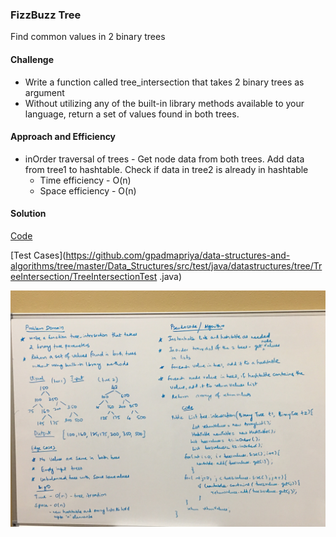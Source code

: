 ### FizzBuzz Tree
Find common values in 2 binary trees

#### Challenge
- Write a function called tree_intersection that takes 2 binary trees as argument
- Without utilizing any of the built-in library methods available to your language, return a set of values found in both trees.

#### Approach and Efficiency
- inOrder traversal of trees - Get node data from both trees. Add data from tree1 to hashtable. Check if data in tree2 is already in hashtable 
  - Time efficiency - O(n)
  - Space efficiency - O(n)

#### Solution
[Code](https://github.com/gpadmapriya/data-structures-and-algorithms/tree/master/Data_Structures/src/main/java/datastructures/tree/TreeIntersection/TreeIntersection.java)

[Test Cases](https://github.com/gpadmapriya/data-structures-and-algorithms/tree/master/Data_Structures/src/test/java/datastructures/tree/TreeIntersection/TreeIntersectionTest  .java)

![Tree Intersection](https://github.com/gpadmapriya/data-structures-and-algorithms/blob/master/assets/tree_intersection.JPG)